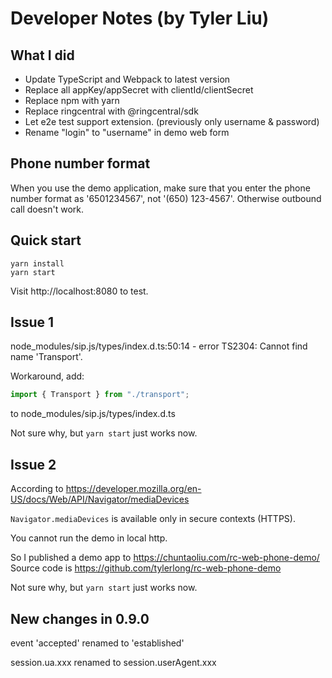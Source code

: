 # Developer Notes (by Tyler Liu)


## What I did

- Update TypeScript and Webpack to latest version
- Replace all appKey/appSecret with clientId/clientSecret
- Replace npm with yarn
- Replace ringcentral with @ringcentral/sdk
- Let e2e test support extension. (previously only username & password)
- Rename "login" to "username" in demo web form


## Phone number format

When you use the demo application, make sure that you enter the phone number format as '6501234567', not '(650) 123-4567'.
Otherwise outbound call doesn't work.


## Quick start

```
yarn install
yarn start
```

Visit http://localhost:8080 to test.


## Issue 1

node_modules/sip.js/types/index.d.ts:50:14 - error TS2304: Cannot find name 'Transport'.

Workaround, add:

```ts
import { Transport } from "./transport";
```

to node_modules/sip.js/types/index.d.ts

Not sure why, but `yarn start` just works now.


## Issue 2

According to https://developer.mozilla.org/en-US/docs/Web/API/Navigator/mediaDevices

`Navigator.mediaDevices` is available only in secure contexts (HTTPS).

You cannot run the demo in local http.

So I published a demo app to https://chuntaoliu.com/rc-web-phone-demo/
Source code is https://github.com/tylerlong/rc-web-phone-demo

Not sure why, but `yarn start` just works now.


## New changes in 0.9.0

event 'accepted' renamed to 'established'

session.ua.xxx renamed to session.userAgent.xxx
